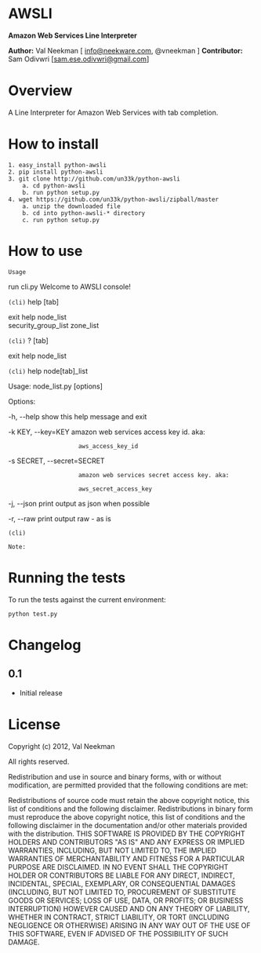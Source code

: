 AWSLI
====================

**Amazon Web Services Line Interpreter**

**Author:** Val Neekman [ info@neekware.com, @vneekman ]
**Contributor:** Sam Odivwri [sam.ese.odivwri@gmail.com]

Overview
========

A Line Interpreter for Amazon Web Services with tab completion.

How to install
==================

    1. easy_install python-awsli
    2. pip install python-awsli
    3. git clone http://github.com/un33k/python-awsli
        a. cd python-awsli
        b. run python setup.py
    4. wget https://github.com/un33k/python-awsli/zipball/master
        a. unzip the downloaded file
        b. cd into python-awsli-* directory
        c. run python setup.py

How to use
=================

``Usage``

run cli.py
Welcome to AWSLI console!

`(cli)` help [tab]

exit                 help                 node_list          
security_group_list  zone_list   

`(cli)` ? [tab]

exit                 help                 node_list

`(cli)` help node[tab]_list

Usage: node_list.py [options]

Options:

  -h, --help            show this help message and exit
  
  -k KEY, --key=KEY     amazon web services access key id. aka:
  
                        aws_access_key_id
                        
  -s SECRET, --secret=SECRET
  
                        amazon web services secret access key. aka:
                        
                        aws_secret_access_key
                        
  -j, --json            print output as json when possible
  
  -r, --raw             print output raw - as is
  
`(cli)` 

``Note:``

Running the tests
=================

To run the tests against the current environment:

    python test.py

Changelog
=========

0.1
-----

* Initial release


License
=======

Copyright (c) 2012, Val Neekman

All rights reserved.

Redistribution and use in source and binary forms, with or without 
modification, are permitted provided that the following conditions are met:

Redistributions of source code must retain the above copyright notice, this 
list of conditions and the following disclaimer.
Redistributions in binary form must reproduce the above copyright notice, this 
list of conditions and the following disclaimer in the documentation and/or 
other materials provided with the distribution.
THIS SOFTWARE IS PROVIDED BY THE COPYRIGHT HOLDERS AND CONTRIBUTORS "AS IS" AND 
ANY EXPRESS OR IMPLIED WARRANTIES, INCLUDING, BUT NOT LIMITED TO, THE IMPLIED 
WARRANTIES OF MERCHANTABILITY AND FITNESS FOR A PARTICULAR PURPOSE ARE 
DISCLAIMED. IN NO EVENT SHALL THE COPYRIGHT HOLDER OR CONTRIBUTORS BE LIABLE 
FOR ANY DIRECT, INDIRECT, INCIDENTAL, SPECIAL, EXEMPLARY, OR CONSEQUENTIAL 
DAMAGES (INCLUDING, BUT NOT LIMITED TO, PROCUREMENT OF SUBSTITUTE GOODS OR 
SERVICES; LOSS OF USE, DATA, OR PROFITS; OR BUSINESS INTERRUPTION) HOWEVER 
CAUSED AND ON ANY THEORY OF LIABILITY, WHETHER IN CONTRACT, STRICT LIABILITY, 
OR TORT (INCLUDING NEGLIGENCE OR OTHERWISE) ARISING IN ANY WAY OUT OF THE USE 
OF THIS SOFTWARE, EVEN IF ADVISED OF THE POSSIBILITY OF SUCH DAMAGE.



